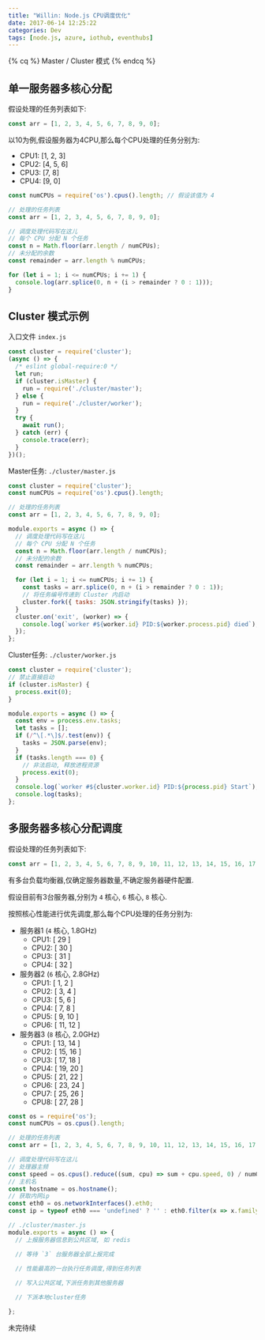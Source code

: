 ```yaml
---
title: "Willin: Node.js CPU调度优化"
date: 2017-06-14 12:25:22
categories: Dev
tags: [node.js, azure, iothub, eventhubs]
---
```


{% cq %}
Master / Cluster 模式
{% endcq %}

## 单一服务器多核心分配

假设处理的任务列表如下:

```js
const arr = [1, 2, 3, 4, 5, 6, 7, 8, 9, 0];
```

以10为例,假设服务器为4CPU,那么每个CPU处理的任务分别为:

- CPU1: [1, 2, 3]
- CPU2: [4, 5, 6]
- CPU3: [7, 8]
- CPU4: [9, 0]

<!--more-->

```js
const numCPUs = require('os').cpus().length; // 假设该值为 4

// 处理的任务列表
const arr = [1, 2, 3, 4, 5, 6, 7, 8, 9, 0];

// 调度处理代码写在这儿
// 每个 CPU 分配 N 个任务
const n = Math.floor(arr.length / numCPUs);
// 未分配的余数
const remainder = arr.length % numCPUs;

for (let i = 1; i <= numCPUs; i += 1) {
  console.log(arr.splice(0, n + (i > remainder ? 0 : 1)));
}
```

## Cluster 模式示例

入口文件 `index.js`

```js
const cluster = require('cluster');
(async () => {
  /* eslint global-require:0 */
  let run;
  if (cluster.isMaster) {
    run = require('./cluster/master');
  } else {
    run = require('./cluster/worker');
  }
  try {
    await run();
  } catch (err) {
    console.trace(err);
  }
})();
```

Master任务: `./cluster/master.js`

```js
const cluster = require('cluster');
const numCPUs = require('os').cpus().length;

// 处理的任务列表
const arr = [1, 2, 3, 4, 5, 6, 7, 8, 9, 0];

module.exports = async () => {
  // 调度处理代码写在这儿
  // 每个 CPU 分配 N 个任务
  const n = Math.floor(arr.length / numCPUs);
  // 未分配的余数
  const remainder = arr.length % numCPUs;

  for (let i = 1; i <= numCPUs; i += 1) {
    const tasks = arr.splice(0, n + (i > remainder ? 0 : 1));
    // 将任务编号传递到 Cluster 内启动
    cluster.fork({ tasks: JSON.stringify(tasks) });
  }
  cluster.on('exit', (worker) => {
    console.log(`worker #${worker.id} PID:${worker.process.pid} died`);
  });
};
```

Cluster任务: `./cluster/worker.js`

```js
const cluster = require('cluster');
// 禁止直接启动
if (cluster.isMaster) {
  process.exit(0);
}

module.exports = async () => {
  const env = process.env.tasks;
  let tasks = [];
  if (/^\[.*\]$/.test(env)) {
    tasks = JSON.parse(env);
  }
  if (tasks.length === 0) {
    // 非法启动, 释放进程资源
    process.exit(0);
  }
  console.log(`worker #${cluster.worker.id} PID:${process.pid} Start`);
  console.log(tasks);
};
```

## 多服务器多核心分配调度

假设处理的任务列表如下:

```js
const arr = [1, 2, 3, 4, 5, 6, 7, 8, 9, 10, 11, 12, 13, 14, 15, 16, 17, 18, 19, 20, 21, 22, 23, 24, 25, 26, 27, 28, 29, 30, 31, 32];
```

有多台负载均衡器,仅确定服务器数量,不确定服务器硬件配置.


假设目前有3台服务器,分别为 `4` 核心, `6` 核心, `8` 核心.

按照核心性能进行优先调度,那么每个CPU处理的任务分别为:

- 服务器1 (`4` 核心, 1.8GHz)
  - CPU1: [ 29 ]
  - CPU2: [ 30 ]
  - CPU3: [ 31 ]
  - CPU4: [ 32 ]
- 服务器2 (`6` 核心, 2.8GHz)
  - CPU1: [ 1, 2 ]
  - CPU2: [ 3, 4 ]
  - CPU3: [ 5, 6 ]
  - CPU4: [ 7, 8 ]
  - CPU5: [ 9, 10 ]
  - CPU6: [ 11, 12 ]
- 服务器3 (`8` 核心, 2.0GHz)
  - CPU1: [ 13, 14 ]
  - CPU2: [ 15, 16 ]
  - CPU3: [ 17, 18 ]
  - CPU4: [ 19, 20 ]
  - CPU5: [ 21, 22 ]
  - CPU6: [ 23, 24 ]
  - CPU7: [ 25, 26 ]
  - CPU8: [ 27, 28 ]

```js
const os = require('os');
const numCPUs = os.cpus().length;

// 处理的任务列表
const arr = [1, 2, 3, 4, 5, 6, 7, 8, 9, 10, 11, 12, 13, 14, 15, 16, 17, 18, 19, 20, 21, 22, 23, 24, 25, 26, 27, 28, 29, 30, 31, 32];

// 调度处理代码写在这儿
// 处理器主频
const speed = os.cpus().reduce((sum, cpu) => sum + cpu.speed, 0) / numCPUs;
// 主机名
const hostname = os.hostname();
// 获取内网ip
const eth0 = os.networkInterfaces().eth0;
const ip = typeof eth0 === 'undefined' ? '' : eth0.filter(x => x.family === 'IPv4')[0].address;

// ./cluster/master.js
module.exports = async () => {
  // 上报服务器信息到公共区域, 如 redis

  // 等待 `3` 台服务器全部上报完成
  
  // 性能最高的一台执行任务调度,得到任务列表

  // 写入公共区域,下派任务到其他服务器

  // 下派本地cluster任务

};
```

未完待续
